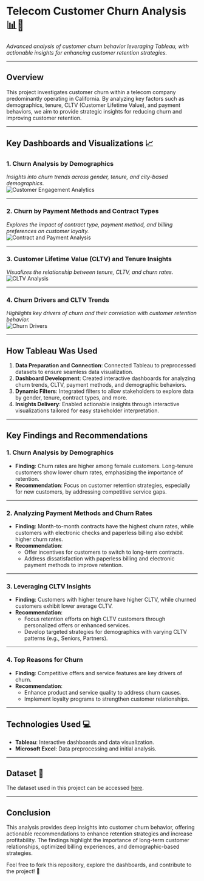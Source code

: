 # **Telecom Customer Churn Analysis** 📊📡  
_Advanced analysis of customer churn behavior leveraging Tableau, with actionable insights for enhancing customer retention strategies._

---

## **Overview**  
This project investigates customer churn within a telecom company predominantly operating in California. By analyzing key factors such as demographics, tenure, CLTV (Customer Lifetime Value), and payment behaviors, we aim to provide strategic insights for reducing churn and improving customer retention.

---

## **Key Dashboards and Visualizations** 📈  

### **1. Churn Analysis by Demographics**  
_Insights into churn trends across gender, tenure, and city-based demographics._  
![Customer Engagement Analytics](https://github.com/user-attachments/assets/8ab6ea34-eb58-4441-b5a9-662584f304a6)

---

### **2. Churn by Payment Methods and Contract Types**  
_Explores the impact of contract type, payment method, and billing preferences on customer loyalty._  
![Contract and Payment Analysis](https://github.com/user-attachments/assets/969b2554-9a7a-45f3-97cf-c028b173071b)

---

### **3. Customer Lifetime Value (CLTV) and Tenure Insights**  
_Visualizes the relationship between tenure, CLTV, and churn rates._  
![CLTV Analysis](https://github.com/user-attachments/assets/8c3262b7-be4f-4bc1-8429-19f0c67656be)

---

### **4. Churn Drivers and CLTV Trends**  
_Highlights key drivers of churn and their correlation with customer retention behavior._  
![Churn Drivers](https://github.com/user-attachments/assets/173ab8cd-9f44-4a3f-9397-aa741745dd89)

---

## **How Tableau Was Used**  
1. **Data Preparation and Connection**: Connected Tableau to preprocessed datasets to ensure seamless data visualization.  
2. **Dashboard Development**: Created interactive dashboards for analyzing churn trends, CLTV, payment methods, and demographic behaviors.  
3. **Dynamic Filters**: Integrated filters to allow stakeholders to explore data by gender, tenure, contract types, and more.  
4. **Insights Delivery**: Enabled actionable insights through interactive visualizations tailored for easy stakeholder interpretation.

---

## **Key Findings and Recommendations**  

### **1. Churn Analysis by Demographics**  
- **Finding**: Churn rates are higher among female customers. Long-tenure customers show lower churn rates, emphasizing the importance of retention.  
- **Recommendation**: Focus on customer retention strategies, especially for new customers, by addressing competitive service gaps.

---

### **2. Analyzing Payment Methods and Churn Rates**  
- **Finding**: Month-to-month contracts have the highest churn rates, while customers with electronic checks and paperless billing also exhibit higher churn rates.  
- **Recommendation**:  
  - Offer incentives for customers to switch to long-term contracts.  
  - Address dissatisfaction with paperless billing and electronic payment methods to improve retention.

---

### **3. Leveraging CLTV Insights**  
- **Finding**: Customers with higher tenure have higher CLTV, while churned customers exhibit lower average CLTV.  
- **Recommendation**:  
  - Focus retention efforts on high CLTV customers through personalized offers or enhanced services.  
  - Develop targeted strategies for demographics with varying CLTV patterns (e.g., Seniors, Partners).

---

### **4. Top Reasons for Churn**  
- **Finding**: Competitive offers and service features are key drivers of churn.  
- **Recommendation**:  
  - Enhance product and service quality to address churn causes.  
  - Implement loyalty programs to strengthen customer relationships.  

---

## **Technologies Used** 💻  
- **Tableau**: Interactive dashboards and data visualization.  
- **Microsoft Excel**: Data preprocessing and initial analysis.  

---

## **Dataset** 🔗  
The dataset used in this project can be accessed [here](https://www.kaggle.com/datasets/yeanzc/telco-customer-churn-ibm-dataset).  

---

## **Conclusion**  
This analysis provides deep insights into customer churn behavior, offering actionable recommendations to enhance retention strategies and increase profitability. The findings highlight the importance of long-term customer relationships, optimized billing experiences, and demographic-based strategies.  

Feel free to fork this repository, explore the dashboards, and contribute to the project! 🚀
